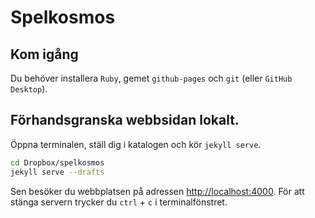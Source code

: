 # Spelkosmos

## Kom igång

Du behöver installera `Ruby`, gemet `github-pages` och `git` (eller `GitHub Desktop`).

## Förhandsgranska webbsidan lokalt.

Öppna terminalen, ställ dig i katalogen och kör `jekyll serve`.

```sh
cd Dropbox/spelkosmos
jekyll serve --drafts
```

Sen besöker du webbplatsen på adressen <http://localhost:4000>. För att stänga servern trycker du `ctrl` + `c` i terminalfönstret.
